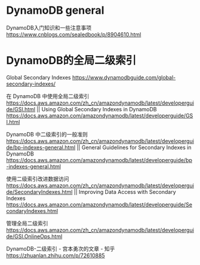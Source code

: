 
# DynamoDB general

DynamoDB入门知识和一些注意事项 https://www.cnblogs.com/sealedbook/p/8904610.html

# DynamoDB的全局二级索引

Global Secondary Indexes https://www.dynamodbguide.com/global-secondary-indexes/

在 DynamoDB 中使用全局二级索引 https://docs.aws.amazon.com/zh_cn/amazondynamodb/latest/developerguide/GSI.html || Using Global Secondary Indexes in DynamoDB https://docs.aws.amazon.com/amazondynamodb/latest/developerguide/GSI.html

DynamoDB 中二级索引的一般准则 https://docs.aws.amazon.com/zh_cn/amazondynamodb/latest/developerguide/bp-indexes-general.html || General Guidelines for Secondary Indexes in DynamoDB https://docs.aws.amazon.com/amazondynamodb/latest/developerguide/bp-indexes-general.html

使用二级索引改进数据访问 https://docs.aws.amazon.com/zh_cn/amazondynamodb/latest/developerguide/SecondaryIndexes.html || Improving Data Access with Secondary Indexes https://docs.aws.amazon.com/amazondynamodb/latest/developerguide/SecondaryIndexes.html

管理全局二级索引 https://docs.aws.amazon.com/zh_cn/amazondynamodb/latest/developerguide/GSI.OnlineOps.html

DynamoDB-二级索引 - 宫本勇次的文章 - 知乎 https://zhuanlan.zhihu.com/p/72610885
